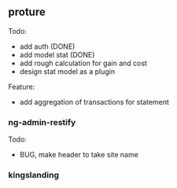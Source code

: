 ## proture

Todo:

- add auth (DONE)
- add model stat (DONE)
- add rough calculation for gain and cost
- design stat model as a plugin

Feature:

- add aggregation of transactions for statement

### ng-admin-restify

Todo:
- BUG, make header to take site name

### kingslanding
